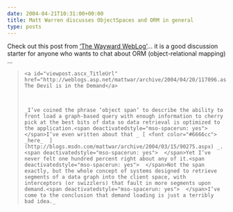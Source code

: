```yaml
---
date: 2004-04-21T10:31:00+00:00
title: Matt Warren discusses ObjectSpaces and ORM in general
type: posts
---
```

Check out this post from [&#8216;The Wayward WebLog'](http://blogs.msdn.com/mattwar/)... it is a good discussion starter for anyone who wants to chat about ORM (object-relational mapping) ...

<blockquote dir="ltr" style="MARGIN-RIGHT: 0px">

    <a id="viewpost.ascx_TitleUrl" href="http://weblogs.asp.net/mattwar/archive/2004/04/20/117096.aspx">ObjectSpaces: The Devil is in the Demand</a>



    _I’ve coined the phrase ‘object span’ to describe the ability to front load a graph-based query with enough information to cherry pick at the best bits of data so data retrieval is optimized to the application.<span deactivatedstyle="mso-spacerun: yes">  </span>I’ve even written about that _ [ <font color="#6666cc"> _here_  ](http://blogs.msdn.com/mattwar/archive/2004/03/15/90275.aspx) _.<span deactivatedstyle="mso-spacerun: yes">  </span>Yet I’ve never felt one hundred percent right about any of it.<span deactivatedstyle="mso-spacerun: yes">  </span>Not the span exactly, but the whole concept of systems designed to retrieve segments of a data graph into the client space, with interceptors (or swizzlers) that fault in more segments upon demand.<span deactivatedstyle="mso-spacerun: yes">  </span>I’ve come to the conclusion that demand loading is just a terribly bad idea._

</blockquote>
